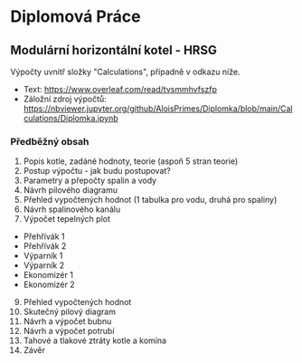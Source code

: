 # Diplomová Práce

## Modulární horizontální kotel - HRSG

Výpočty uvnitř složky "Calculations", případně v odkazu níže.

* Text: https://www.overleaf.com/read/tvsmmhvfszfp
* Záložní zdroj výpočtů: https://nbviewer.jupyter.org/github/AloisPrimes/Diplomka/blob/main/Calculations/Diplomka.ipynb

### Předběžný obsah
1. Popis kotle, zadáné hodnoty, teorie (aspoň 5 stran teorie)
2. Postup výpočtu - jak budu postupovat?
3. Parametry a přepočty spalin a vody
4. Návrh pilového diagramu
5. Přehled vypočtených hodnot (1 tabulka pro vodu, druhá pro spaliny)
6. Návrh spalinového kanálu
7. Výpočet tepelných plot
* Přehřívák 1
* Přehřívák 2
* Výparník 1
* Výparník 2
* Ekonomizér 1
* Ekonomizér 2
9. Přehled vypočtených hodnot
10. Skutečný pilový diagram
11. Návrh a výpočet bubnu
12. Návrh a výpočet potrubí
13. Tahové a tlakové ztráty kotle a komína
14. Závěr

